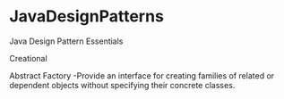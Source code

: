 # JavaDesignPatterns
Java Design Pattern Essentials

Creational 

Abstract Factory -Provide an interface for creating families of related or dependent objects without specifying their concrete classes.

